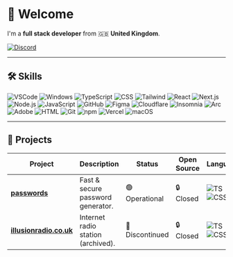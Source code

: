 # 👋 Welcome

I'm a **full stack developer** from 🇬🇧 **United Kingdom**.

[![Discord](https://img.shields.io/badge/@sparkzz-_--5865F2?style=flat-square&logo=discord&logoColor=ffffff)](https://discord.com/users/1109354898409132032)

---

## 🛠️ Skills

![VSCode](https://img.shields.io/badge/vscode-007ACC?style=flat-square&logo=visualstudiocode&logoColor=ffffff)
![Windows](https://img.shields.io/badge/windows-0078D4?style=flat-square&logo=windows&logoColor=ffffff)
![TypeScript](https://img.shields.io/badge/typescript-3178C6?style=flat-square&logo=typescript&logoColor=ffffff)
![CSS](https://img.shields.io/badge/css-1572B6?style=flat-square&logo=css3&logoColor=ffffff)
![Tailwind](https://img.shields.io/badge/tailwind-06B6D4?style=flat-square&logo=tailwindcss&logoColor=ffffff)
![React](https://img.shields.io/badge/react-61DAFB?style=flat-square&logo=react&logoColor=000000)
![Next.js](https://img.shields.io/badge/next.js-000000?style=flat-square&logo=next.js&logoColor=ffffff)
![Node.js](https://img.shields.io/badge/node.js-339933?style=flat-square&logo=node.js&logoColor=ffffff)
![JavaScript](https://img.shields.io/badge/javascript-F7DF1E?style=flat-square&logo=javascript&logoColor=000000)
![GitHub](https://img.shields.io/badge/github-181717?style=flat-square&logo=github&logoColor=ffffff)
![Figma](https://img.shields.io/badge/figma-F24E1E?style=flat-square&logo=figma&logoColor=ffffff)
![Cloudflare](https://img.shields.io/badge/cloudflare-F38020?style=flat-square&logo=cloudflare&logoColor=ffffff)
![Insomnia](https://img.shields.io/badge/insomnia-4000BF?style=flat-square&logo=insomnia&logoColor=ffffff)
![Arc](https://img.shields.io/badge/arc-FCBFBD?style=flat-square&logo=arc&logoColor=000000)
![Adobe](https://img.shields.io/badge/adobe-DA1F26?style=flat-square&logo=adobe&logoColor=ffffff)
![HTML](https://img.shields.io/badge/html-E34F26?style=flat-square&logo=html5&logoColor=ffffff)
![Git](https://img.shields.io/badge/git-F05032?style=flat-square&logo=git&logoColor=ffffff)
![npm](https://img.shields.io/badge/npm-CB3837?style=flat-square&logo=npm&logoColor=ffffff)
![Vercel](https://img.shields.io/badge/vercel-000000?style=flat-square&logo=vercel&logoColor=ffffff)
![macOS](https://img.shields.io/badge/macos-000000?style=flat-square&logo=apple&logoColor=ffffff)

---

## 📁 Projects

| Project | Description | Status | Open Source | Languages | Version |
|--------|-------------|--------|-------------|-----------|---------|
| [**passwords**](https://passwords.zarky.uk) | Fast & secure password generator. | 🟢 Operational | 🔒 Closed | ![TS](https://img.shields.io/badge/typescript-3178C6?style=flat-square&logo=typescript&logoColor=ffffff) ![CSS](https://img.shields.io/badge/css-1572B6?style=flat-square&logo=css3&logoColor=ffffff) | v0.1.2 |
| [**illusionradio.co.uk**](https://illusionradio.co.uk) | Internet radio station (archived). | 🔴 Discontinued | 🔒 Closed | ![TS](https://img.shields.io/badge/typescript-3178C6?style=flat-square&logo=typescript&logoColor=ffffff) ![CSS](https://img.shields.io/badge/css-1572B6?style=flat-square&logo=css3&logoColor=ffffff) | v1.0.0 |
